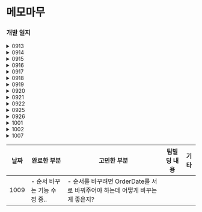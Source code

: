 # 메모마무

### 개발 일지

<!--
| 날짜 | 완료한 부분         | 고민한 부분 | 팀빌딩 내용 | 기타 |
|------|---------------------|-------------|-------------|------|
| 0913     | - WriteVC UI 큰 부분들 완료 <br>- 페이지 뷰컨 안에 뷰컨들 들어갈 수 있도록 구조 다시 짬 ㅠㅠ   |             |             |      |
| 0914     | - DiaryVC UI<br> | - DiaryVC 안에 PageVC 적용 <br> - 데이터 스키마 다시 짜기            | - 25일까지 완성            |      |
| 0915     |                     |             |             |      |
| 0919 | |             |             |      |
| 1009 | - 순서 바꾸는 기능 수정 중.. | - 순서를 바꾸려면 OrderDate를 서로 바꿔주어야 하는데 어떻게 바꾸는게 좋은지?            |             |      |
-->


<details>
<summary>0913</summary>

**고민한 부분**
- 뷰컨 속 뷰 속 뷰컨 .. 어렵다! ㅠㅠ
    - 자잘한 내용 유아이보다 전체적인 틀부터 잡기
- container View
    - [https://www.youtube.com/watch?v=B5-1_aR20rE](https://www.youtube.com/watch?v=B5-1_aR20rE)
    - 넣을 녀석 instance vc
    - addChild
    - view.addSubview(vc.view)
    - vc.didMove(toParent: self)
    - constraints
    
    → 성공!!
    

**오류 수정**
- 버튼이 왜 안보일까 → offset 제대로 설정했나 볼 것
- 테이블뷰가 왜 안보일까 → addsubview, constraints 잘 설정했는지 볼 것!!!

**완료한 부분**
- WriteVC UI 큰 부분들 완료
- 페이지 뷰컨 안에 뷰컨들 들어갈 수 있도록 구조 다시 짬 ㅠㅠ

**팀빌딩**
- [https://wwit.design/tag/life](https://wwit.design/tag/life)
- [https://mobbin.com/browse/ios/apps?filter=appCategories.Lifestyle](https://mobbin.com/browse/ios/apps?filter=appCategories.Lifestyle)
</details>

<details>
<summary>0914</summary>
    
**팀빌딩**
- 25일까지 완성, 그 뒤로 같이 사용해보기
- 메모 앱 사용해보고 내일 공유하기

**구현한 것들**
- [x]  페이지 뷰 컨트롤러 적용
    - 페이지 뷰컨 안에 두 가지 뷰컨(투두, 다이어리)을 넣고 페이징 기능을 구현함으로써 하나의 종이와 같은 느낌을 구현했다.
- [x]  DiaryVC UI
- [x]  페이지VC 넘어가는 애니메이션 바꾸기
- [x]  스키마 다시 짜기 - list
    | objectId | date | diary |
    | --- | --- | --- |
    | 123 |  |  |
    | 234 |  |  |
    
    | objectId | todo(String) | check(Bool) | num(Int) | date |
    | --- | --- | --- | --- | --- |
    | 123 |  |  |  |  |
    | 123 |  |  |  |  |
    |  |  |  |  |  |
    
    **Todo와 Diary를 합쳐서 짤 순 없을까?**
    
    - Todo 하나에는 여러 가지 요소가 들어가야 함. (예를 들어, 순서 Int, 체크 여부 Bool, 투두 이름 String)
    - 이걸 다이어리와 합쳐서 구성하기에는 빈 공간도 많아질 거 같고 테이블이 이상해짐..
    - list - String 말고도 다른 value가 들어가야 해서 model 을 하나 더 짰는데..
    - 두 개가 엮여있는 걸로는 못 짤 듯
    - 따로 짜고, Date로 나중에 합치는 걸로..
    
    - 데이터 스키마 여러 개로 써야겠다는 결론까지 간 건 잘한듯!
    - 투두 일기 같은 유아이 - 일자에 대한 저장 잘 해야할듯!
    - 날짜 기반으로 데이터 쿼리를 통해 유아이에서 하나로 보여지는 것!!
    - 두 개 테이블로 관리하되, 하나로 어떻게 잘 보여줄수있는지 고민해야할 것
    - 포린키! 강의자료 참고
    - 업데이트할 기능에서 사용할 수도 있는 것도 데이터 스키마는 한스텝 더 먼저
</details>

<details>
<summary>0915</summary>
    
**팀빌딩**

- 팀빌딩 밤은 주3회 이상 참여하기!
- 학성님
    - 기획 바꿈
    - 남는 공간 어떻게할지??
- 지원
    - 데이터 스키마 짜기, 기획 다시 하기(캘린더, 모아보기, 각 화면 위계 등)
    - 옆으로 넘길 수 있는걸 잘 모를 수도 있을 것 같다 → 고민해봐야 할 점!
        - 책처럼 가운데를 오목하게 하기?
        - 페이지 뷰 컨트롤러 밑에 현재 위치 점 넣어서 다음 페이지가 있음을 알리기
        - 점선으로 알려주기?
- 상민님
- 윤제님
    - 테이블뷰 애니메이션 - 흐려지기
    - 캘린더 애니메이션
        - 테이블뷰도 스와이프될 수 있도록
        - 기능이 FS캘린더에 내장되어있음!
- 준혁님
    - 유아이 바뀜!
    - 익스텐션 얼럿으로 빼서 깔끔하게 사용

**고민한 부분**

- 메모 추가 기능 만들기 CRUD
    - Section 나누기
    - 키보드 올라갔다 내려가기
    - 스크롤시 키보드 내려가기
    - 엔터키 입력시 저장
    - 테이블뷰에 저장, 리로드
- 섹션1의 셀을 클릭했을 때, 섹션0의 마지막 인덱스에 셀이 추가되면서 텍스트 수정 실행되기
    - → 그럼 버튼처럼 적용하는건 어떨까?

**기획&디자인 회의**

- 캘린더 기능 추가 (메인으로 변경)
    - 사용자가 맨 처음 앱에 들어와서 보이는 화면: 그날의 투두 → 캘린더로 변경함
    - 처음에 기획했던 바는 하루에 하나씩 투두&다이어리를 작성하는 것에 집중하는 것이었는데
    1. 캘린더가 있어야 오늘의 투두&다이어리임을 확실하게 알 것
    2. 다른 날짜에 투두를 설정하기 용이함 (예를 들어, 3일 뒤 꼭 해야 할 일을 미리 적어둔다든지)
- 우측 상단 버튼 재정비
    - 플러스 버튼 추가
        - 캘린더가 메인으로 변경되면서, 새로 투두&다이어리를 작성하기 시작할 때 날짜를 탭하기보다 플러스 버튼을 주어야 사용자가 더욱 쉽게 추가할 수 있을 것으로 생각됨
    - 모아보기 버튼을 캘린더 ↔ 모아보기를 오갈 수 있는 버튼으로 기능 변경
</details>

<details>
<summary>0916</summary>

**고민한 부분**

- 기획이 수정되고 만들어야 할 페이지가 점점 늘어나면서 BaseVC의 필요성을 느끼는 중.. 일단 일일이 다 구현한 이후에 하나로 만들어서 수정하려고 한다
- 반복되는 코드가 많은 것 같다. 중간중간 코드를 고치면서 진행해보는게 좋을 듯
- 캘린더 뷰 - 위아래로 길어지는 화면이 아니므로 스크롤해도 달력이 접히지 않도록 만들었음
- 전체적인 UI를 짠 후에 진행해보기보다 한 화면의 기능을 완성하고 나서 그 다음 화면으로 가보자

<img src="https://user-images.githubusercontent.com/79574342/190837962-2d4aef5c-070e-41f9-8eb0-f9d9796f139a.png" width="148">

- UI 구조 어떻게 짤 수 있을지?
    - 화면 전체를 포함하는 테이블 뷰
    - 테이블 뷰 셀 안에 왼쪽 부분 뷰 + 오른쪽 부분 컨테이너 뷰(페이지 뷰컨(투두 + 다이어리))

**팀빌딩**

- 윤제님
    - 태그 삭제 시 nil값 들어가도록 변경
    - 태그 이름 변경되면 리스트 안에서도 다 변경
    - 같은 태그 시 토스트 띄워주기
    - 변경되지 않으면 완료버튼 눌리지 않도록
    - 드래그로 위치 변경
    컨퍼런스 포항?!
- 학성님
    - insetGrouped
    - 판넬뷰컨
- 준혁님
    - 리유저블셀 문제 - 리로드 테이블뷰, 렘에 저장하고 불러오는 부분에서 오류
- 상민님
    - uimenu 최소버전 15여도 충분!
- 재훈님
    - 날짜 설정 mindate maxdate
</details>


<details>
<summary>0917</summary>

- 메모 CRUD 적용 중
    - 텍스트뷰에 따라 셀 늘어나기 -> 오류로 시간 많이 씀 ㅜㅜ
</details>


<details>
<summary>0918</summary>

**완료한 부분**

- [x]  repository 구성
    - [x]  create
    - [x]  update
    - [x]  delete
- [x]  스크롤이 왜 끝까지 안되지?
    - [x]  높이가 다른가보다 → 높이가 전체 핸드폰 뷰 화면과 똑같음
    - [x]  컨테이너 뷰 안에 다시 넣어보자
    - [x]  테이블뷰 constraints 다시 정해줌!

**고민한 부분**

- 다른 section의 셀을 클릭해도 셀이 추가되는 문제
    - 셀 안에 넣어준 textview 의 gesture recognizer가 지워지지 않아서 계속 인식됨
    - 없애주니 해결!
- 스와이프가 두 개 들어가야 하는데, 어떻게 해결할까?
    - 투두 → 다이어리로 넘어갈 때와, 삭제 버튼을 생기게 할 때 둘 다 오른쪽으로 넘기는 제스처가 들어간다. 이를 구분하기가 어려울듯
    - 해결방법 1. 편집 버튼을 따로 두어 재정렬과 삭제를 넣는다 (제스처: 투두→다이어리에만 존재)
    - 해결방법 2. 투두 → 다이어리로 넘어갈 때 제스처로 넘기지 않고, 버튼을 눌러야만 넘어갈 수 있도록 한다. (제스처: 삭제 버튼에만 존재)
    - 해결방법 3. 텍스트 상자를 키보드 위에 띄우고, 삭제 버튼을 둔다.
    - 일단 임시로 editing 설정해둔 상태임!
</details>


<details>
<summary>0919</summary>

**완료한 부분**

- [x]  리드미 업데이트
- [ ]  데이터에 메모 날짜 추가하기 + 1h
    - [ ]  ?!!?!?!
- [x]  IQkeyboard + 1h
    - [x]  왜 안되냐………
    - [x]  major version 2 아님!!!! 6.5.0으로 하니까 해결 ;
    - [x]  적용 완료
- [ ]  투두 작성시 체크기능 만들기
    - [ ]  색상 랜덤
- [ ]  다이어리 저장 + 1h
    - [ ]  제너릭..어떻게 쓰는거임
    - [x]  렘 연결 완료 0.5h
    - [x]  results! 사용해서 여러개 불러오는데 한개만 불러오ㅏ야 해서 문제 → results로 안하고 diary 하나로 사ㅇ용해서 해결
    - [ ]  저장까지는 됨! 불러오기만.. 날짜에 저장된게 있으면 그걸 불러오기
- [ ]  writeVC 제목 오늘 날짜로 바꾸기
- [ ]  캘린더 화면에서 메모 불러오기

**고민한 부분**

- 다이어리 textView저장할 때, placeholder 문제
    - 아무것도 없으면 placeholder가 실행됨
    - placeholder와 똑같은 내용이 쓰여있으면 지워짐 → 어떻게 해결하지?
    - 잭님 띄어쓰기 해결법 ㅋㅋㅋ
    - isChanged 데이터를 만들어서 넣어주려고 했는데, 수정이 많이 되면 다시 리셋될 것 같음 ㅜㅜ
- 제스처 델리게이트 우선순위, 다중 제스처 설정!! 한 번 해보자
</details>

<details>
<summary>0920</summary>

- [x]  다이어리 렘 불러오기 (해당 날짜) + 0.5h
- [x]  writeVC 제목 오늘 날짜로 바꾸기 + 0.3h
- [x]  캘린더 화면 요일, 제목 바꾸기 + 0.5h
- [x]  캘린더 화면에서 불러오기 1h
    - [x]  다이어리도 불러오기!!!
    - [x]  투두 불러오기!
- [x]  투두 저장….. 1h
    - [x]  textviewDidEndEditing 함수에서 indexpath 불러오는 stackoverflow로 해결!

</details>


<details>
<summary>0921</summary>

- [ ]  투두 작성시 체크기능 만들기
    - [x]  체크 뷰 만들기
    - [ ]  체크 뷰에서 완료 클릭시 해당 투두의 check 여부 바꿔주고, 체크이미지 바뀌고, 체크 뷰 없어지도록??
    - [ ]  → 뷰를 따로 빼지 않고, 셀에 버튼들 포함한 다음 위에 가리는 뷰를 올려줬다
    - [ ]  커스텀 팝업으로 하는게 좋을까..????? → 위치를 매번 다르게 할 수 없을 것 같음 ㅜㅠ
    - [ ]  
    - [ ]  색상 랜덤
- [ ]  투두 체크 완료해야 넘어갈 수 있도록
- [ ]  페이지 뷰컨 이상하게 넘어가는거
- [ ]  캘린더 → PageVC 클릭시 WriteVC로 들어가기
- [ ]  캘린더에서 셀 클릭 안되도록
- [ ]  제스처 델리게이트 우선순위, 다중 제스처 설정!! 한 번 해보자
- [x]  폰트 적용..

고민한 부분

- 체크 뷰 를 띄워놓고 다른 셀을 클릭하면 셀이 뷰 위로 올라옴.. 다른 모든 버튼을 눌렀을 때 뷰가 사라지도록 해야 한다
    - 키보드 띄웠을 때, 다른 셀 클릭했을 때, 다른 셀의 텍스트뷰 클릭했을 때,
    

card만을 위한 tableviewcell 필요할듯

스택뷰?

</details>

<details>
<summary>0922</summary>

- [x]  페이지 뷰컨 이상하게 넘어가는거
- [x]  캘린더 → PageVC 클릭시 WriteVC로 들어가기
- [x]  캘린더에서 셀 클릭 안되도록
- [ ]  제스처 델리게이트 우선순위, 다중 제스처 설정!! 한 번 해보자
- [ ]  캘린더에서 + 클릭하면 새로 뷰 나오기,,
- [ ]  오늘작성 화면에서 날짜 선택
- [x]  폰트 적용..

- [x]  할일 작성 텍스트뷰 → 버튼으로 만들기
- [x]  할일 작성 클릭시 맨 마지막 셀에 firstResponder()
- [x]  투두에서 아무것도 적지 않고 나갈 시 삭제되도록

- [x]  캘린더 UI
- [x]  캘린더 점

[https://snowee.tistory.com/30](https://snowee.tistory.com/30)

</details>

<details>
<summary>0925</summary>

- [x]  세부 유아이 수정
    - [x]  CardTodo, CardDiary textview 위치 수정
    - [x]  diary 작성 안돼도 초록 버튼 떠있는부분 수정 - nil과 “” 차이 주었음

**고민한 부분**

- 체크를 표시하려고 버튼을 눌렀는데, 체크 표시하기가 싫다면?
- 캘린더용 버튼? - 일단 임시로 캘린더 이미지 넣긴 함
- 모아보기 유아이 - 왼쪽은 그냥 뷰, 오른쪽은 컨테이너 뷰 안에 페이지뷰컨..!!

</details>

<details>
<summary>0926</summary>
잭님

- 삭제는 스와이프 말고, 편집 모드들어갈 시 선택해서 삭제하기
- 위로 제스처 하면 모아보기&검색 기능 생기기
- 설정 버튼 왼쪽에 두기

고민한 부분

- 클리어 버튼!!!!!!!으아악
    - 페이지뷰컨 안에 있는 뷰컨에서 만들어줬음
- 일단 모아보기 화면은 업데이트로 미루기

디자이너랑 얘기하자

- 체크를 표시하려고 버튼을 눌렀는데, 체크 표시하기가 싫다면?! - 버튼: 완료 미완료 연기 체크해제
- 캘린더용 버튼? - 일단 임시로 캘린더 이미지 넣긴 함
- 만약 다이어리까지 다 적고 피니씨 했는데 날짜가 지난 이후에 투두를 추가했어.. 그리고 체크를 안했어 그러면 클리어 버튼이 비활성화 되어있나?!
    - 클리어 압수.. 하루까지만 수정 가능
- 체크에 점선 없는 화면은 cardview 쪽에만!!!
- 플러스 버튼 없애

</details>

<details>
<summary>1001</summary>

출시 완료!
- Github 업데이트! 리드미에 추가함

업데이트 할 기능들?

- 설정화면
    - 알림 설정(아침, 저녁)
    - 테마 변경
    - 오픈소스 라이선스
    - 개발자 정보
    - 글자 크기
- 연기하면 뒤 날짜로 들어갈 수 있게
    - 달력 선택?
- 다이어리 선택 시 다이어리 편집 화면으로 갈 수 있게
- 네비게이션으로 뜯어고치기
- 다국어 지원

</details>

<details>
<summary>1002</summary>

1. 설정 페이지(알림 여부(오전오후10), 글자 크기, 테마, 개발팀 정보, 백업/복구)
    1. 알림 문구
        1. 오늘의 todo를 작성해보세요 :)
        2. 오늘의 일기를 작성해보세요 :)
        3. 미완료인 to do 가 있습니다 ;( 앱에서 확인 하세요.
2. **앱스토어에서 보이는 스크린샷 목업 재정비 (기기별 화면 다르게!)**
3. 기타 UI 재정비
    1. 앱 아이콘 변경
    2. 앱 내 버튼 도트로 변경하기
    3. 테마 색깔
- 아이패드 화면 만들어보기(맘대로 하삼!!)
- 위젯화면

</details>

<details>
<summary>1007</summary>

- [ ]  순서 바꾸는 기능 완성하기
- [ ]  Crashlytics 달기

</details>


| 날짜 | 완료한 부분         | 고민한 부분 | 팀빌딩 내용 | 기타 |
|------|---------------------|-------------|-------------|------|
| 1009 | - 순서 바꾸는 기능 수정 중.. | - 순서를 바꾸려면 OrderDate를 서로 바꿔주어야 하는데 어떻게 바꾸는게 좋은지?            |             |      |



<!--
<details>
<summary>Click to toggle contents of `code`</summary>
```
CODE!
```
</details>
-->
